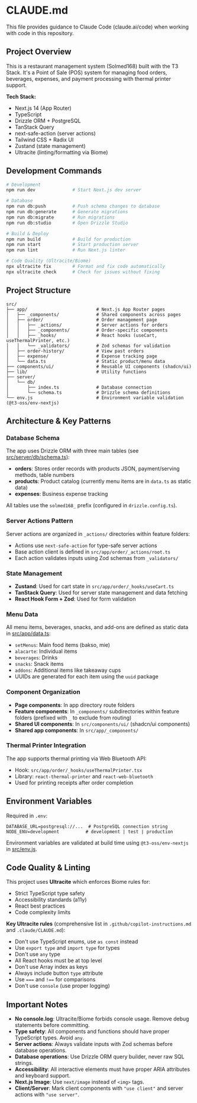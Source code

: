 # CLAUDE.md

This file provides guidance to Claude Code (claude.ai/code) when working with code in this repository.

## Project Overview

This is a restaurant management system (Solmed168) built with the T3 Stack. It's a Point of Sale (POS) system for managing food orders, beverages, expenses, and payment processing with thermal printer support.

**Tech Stack:**
- Next.js 14 (App Router)
- TypeScript
- Drizzle ORM + PostgreSQL
- TanStack Query
- next-safe-action (server actions)
- Tailwind CSS + Radix UI
- Zustand (state management)
- Ultracite (linting/formatting via Biome)

## Development Commands

```bash
# Development
npm run dev              # Start Next.js dev server

# Database
npm run db:push          # Push schema changes to database
npm run db:generate      # Generate migrations
npm run db:migrate       # Run migrations
npm run db:studio        # Open Drizzle Studio

# Build & Deploy
npm run build            # Build for production
npm run start            # Start production server
npm run lint             # Run Next.js linter

# Code Quality (Ultracite/Biome)
npx ultracite fix        # Format and fix code automatically
npx ultracite check      # Check for issues without fixing
```

## Project Structure

```
src/
├── app/                          # Next.js App Router pages
│   ├── _components/              # Shared components across pages
│   ├── order/                    # Order management page
│   │   ├── _actions/             # Server actions for orders
│   │   ├── _components/          # Order-specific components
│   │   ├── _hooks/               # React hooks (useCart, useThermalPrinter, etc.)
│   │   └── _validators/          # Zod schemas for validation
│   ├── order-history/            # View past orders
│   ├── expense/                  # Expense tracking page
│   └── data.ts                   # Static product/menu data
├── components/ui/                # Reusable UI components (shadcn/ui)
├── lib/                          # Utility functions
├── server/
│   └── db/
│       ├── index.ts              # Database connection
│       └── schema.ts             # Drizzle schema definitions
└── env.js                        # Environment variable validation (@t3-oss/env-nextjs)
```

## Architecture & Key Patterns

### Database Schema
The app uses Drizzle ORM with three main tables (see [src/server/db/schema.ts](src/server/db/schema.ts)):
- **orders**: Stores order records with products JSON, payment/serving methods, table numbers
- **products**: Product catalog (currently menu items are in `data.ts` as static data)
- **expenses**: Business expense tracking

All tables use the `solmed168_` prefix (configured in `drizzle.config.ts`).

### Server Actions Pattern
Server actions are organized in `_actions/` directories within feature folders:
- Actions use `next-safe-action` for type-safe server actions
- Base action client is defined in `src/app/order/_actions/root.ts`
- Each action validates inputs using Zod schemas from `_validators/`

### State Management
- **Zustand**: Used for cart state in `src/app/order/_hooks/useCart.ts`
- **TanStack Query**: Used for server state management and data fetching
- **React Hook Form + Zod**: Used for form validation

### Menu Data
All menu items, beverages, snacks, and add-ons are defined as static data in [src/app/data.ts](src/app/data.ts):
- `setMenus`: Main food items (bakso, mie)
- `alacarte`: Individual items
- `beverages`: Drinks
- `snacks`: Snack items
- `addons`: Additional items like takeaway cups
- UUIDs are generated for each item using the `uuid` package

### Component Organization
- **Page components**: In app directory route folders
- **Feature components**: In `_components/` subdirectories within feature folders (prefixed with `_` to exclude from routing)
- **Shared UI components**: In `src/components/ui/` (shadcn/ui components)
- **Shared app components**: In `src/app/_components/`

### Thermal Printer Integration
The app supports thermal printing via Web Bluetooth API:
- Hook: `src/app/order/_hooks/useThermalPrinter.tsx`
- Library: `react-thermal-printer` and `react-web-bluetooth`
- Used for printing receipts after order completion

## Environment Variables

Required in `.env`:
```
DATABASE_URL=postgresql://...  # PostgreSQL connection string
NODE_ENV=development          # development | test | production
```

Environment variables are validated at build time using `@t3-oss/env-nextjs` in [src/env.js](src/env.js).

## Code Quality & Linting

This project uses **Ultracite** which enforces Biome rules for:
- Strict TypeScript type safety
- Accessibility standards (a11y)
- React best practices
- Code complexity limits

**Key Ultracite rules** (comprehensive list in `.github/copilot-instructions.md` and `.claude/CLAUDE.md`):
- Don't use TypeScript enums, use `as const` instead
- Use `export type` and `import type` for types
- Don't use `any` type
- All React hooks must be at top level
- Don't use Array index as keys
- Always include button `type` attribute
- Use `===` and `!==` for comparisons
- Don't use `console` (use proper logging)

## Important Notes

- **No console.log**: Ultracite/Biome forbids console usage. Remove debug statements before committing.
- **Type safety**: All components and functions should have proper TypeScript types. Avoid `any`.
- **Server actions**: Always validate inputs with Zod schemas before database operations.
- **Database operations**: Use Drizzle ORM query builder, never raw SQL strings.
- **Accessibility**: All interactive elements must have proper ARIA attributes and keyboard support.
- **Next.js Image**: Use `next/image` instead of `<img>` tags.
- **Client/Server**: Mark client components with `"use client"` and server actions with `"use server"`.
